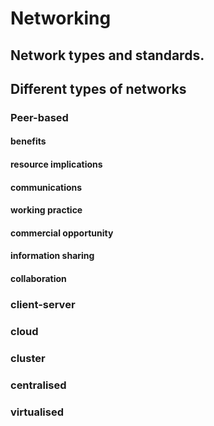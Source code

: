 # Networking

## Network types and standards.

## Different types of networks
 ### Peer-based
 
 #### benefits
 
 #### resource implications 
 
 #### communications 
 
 #### working practice 
 
 #### commercial opportunity 
 
 #### information sharing 
 
 #### collaboration
 
 ### client-server 
 
 ### cloud
 
 ### cluster
 
 ### centralised
 
 ### virtualised
 
